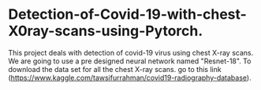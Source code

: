 # Detection-of-Covid-19-with-chest-X0ray-scans-using-Pytorch.
This project deals with detection of covid-19 virus using chest X-ray scans. We are going to use a pre designed neural network named "Resnet-18". 
To download the data set for all the chest X-ray scans. go to this link (https://www.kaggle.com/tawsifurrahman/covid19-radiography-database).
